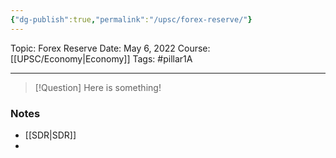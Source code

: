 ```yaml
---
{"dg-publish":true,"permalink":"/upsc/forex-reserve/"}
---
```


Topic: Forex Reserve
Date: May 6, 2022
Course: [[UPSC/Economy\|Economy]]
Tags: #pillar1A

---

> [!Question]
> Here is something! 


### Notes
- [[SDR\|SDR]]
- 



